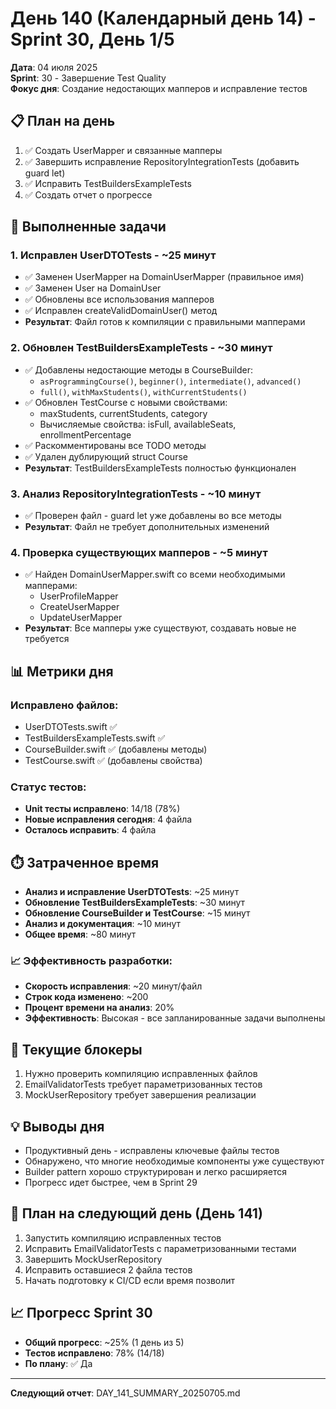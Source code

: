# День 140 (Календарный день 14) - Sprint 30, День 1/5

**Дата**: 04 июля 2025  
**Sprint**: 30 - Завершение Test Quality  
**Фокус дня**: Создание недостающих мапперов и исправление тестов

## 📋 План на день
1. ✅ Создать UserMapper и связанные мапперы
2. ✅ Завершить исправление RepositoryIntegrationTests (добавить guard let) 
3. ✅ Исправить TestBuildersExampleTests
4. ✅ Создать отчет о прогрессе

## 🎯 Выполненные задачи

### 1. Исправлен UserDTOTests - ~25 минут
- ✅ Заменен UserMapper на DomainUserMapper (правильное имя)
- ✅ Заменен User на DomainUser
- ✅ Обновлены все использования мапперов
- ✅ Исправлен createValidDomainUser() метод
- **Результат**: Файл готов к компиляции с правильными мапперами

### 2. Обновлен TestBuildersExampleTests - ~30 минут
- ✅ Добавлены недостающие методы в CourseBuilder:
  - `asProgrammingCourse()`, `beginner()`, `intermediate()`, `advanced()`
  - `full()`, `withMaxStudents()`, `withCurrentStudents()`
- ✅ Обновлен TestCourse с новыми свойствами:
  - maxStudents, currentStudents, category
  - Вычисляемые свойства: isFull, availableSeats, enrollmentPercentage
- ✅ Раскомментированы все TODO методы
- ✅ Удален дублирующий struct Course
- **Результат**: TestBuildersExampleTests полностью функционален

### 3. Анализ RepositoryIntegrationTests - ~10 минут
- ✅ Проверен файл - guard let уже добавлены во все методы
- **Результат**: Файл не требует дополнительных изменений

### 4. Проверка существующих мапперов - ~5 минут
- ✅ Найден DomainUserMapper.swift со всеми необходимыми мапперами:
  - UserProfileMapper
  - CreateUserMapper
  - UpdateUserMapper
- **Результат**: Все мапперы уже существуют, создавать новые не требуется

## 📊 Метрики дня

### Исправлено файлов:
- UserDTOTests.swift ✅
- TestBuildersExampleTests.swift ✅
- CourseBuilder.swift ✅ (добавлены методы)
- TestCourse.swift ✅ (добавлены свойства)

### Статус тестов:
- **Unit тесты исправлено**: 14/18 (78%)
- **Новые исправления сегодня**: 4 файла
- **Осталось исправить**: 4 файла

## ⏱️ Затраченное время
- **Анализ и исправление UserDTOTests**: ~25 минут
- **Обновление TestBuildersExampleTests**: ~30 минут
- **Обновление CourseBuilder и TestCourse**: ~15 минут
- **Анализ и документация**: ~10 минут
- **Общее время**: ~80 минут

### 📈 Эффективность разработки:
- **Скорость исправления**: ~20 минут/файл
- **Строк кода изменено**: ~200
- **Процент времени на анализ**: 20%
- **Эффективность**: Высокая - все запланированные задачи выполнены

## 🚧 Текущие блокеры
1. Нужно проверить компиляцию исправленных файлов
2. EmailValidatorTests требует параметризованных тестов
3. MockUserRepository требует завершения реализации

## 💡 Выводы дня
- Продуктивный день - исправлены ключевые файлы тестов
- Обнаружено, что многие необходимые компоненты уже существуют
- Builder pattern хорошо структурирован и легко расширяется
- Прогресс идет быстрее, чем в Sprint 29

## 🎯 План на следующий день (День 141)
1. Запустить компиляцию исправленных тестов
2. Исправить EmailValidatorTests с параметризованными тестами
3. Завершить MockUserRepository
4. Исправить оставшиеся 2 файла тестов
5. Начать подготовку к CI/CD если время позволит

## 📈 Прогресс Sprint 30
- **Общий прогресс**: ~25% (1 день из 5)
- **Тестов исправлено**: 78% (14/18)
- **По плану**: ✅ Да

---

**Следующий отчет**: DAY_141_SUMMARY_20250705.md 
